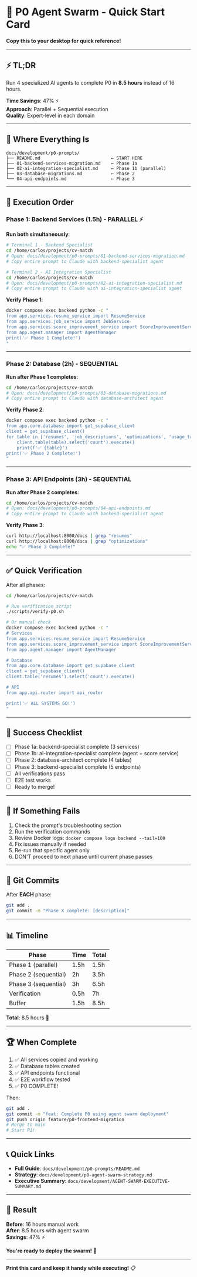 # 🚀 P0 Agent Swarm - Quick Start Card

**Copy this to your desktop for quick reference!**

---

## ⚡ TL;DR

Run 4 specialized AI agents to complete P0 in **8.5 hours** instead of 16 hours.

**Time Savings**: 47% ⚡  
**Approach**: Parallel + Sequential execution  
**Quality**: Expert-level in each domain  

---

## 📍 Where Everything Is

```
docs/development/p0-prompts/
├── README.md                           ← START HERE
├── 01-backend-services-migration.md    ← Phase 1a
├── 02-ai-integration-specialist.md     ← Phase 1b (parallel)
├── 03-database-migrations.md           ← Phase 2
└── 04-api-endpoints.md                 ← Phase 3
```

---

## 🎯 Execution Order

### Phase 1: Backend Services (1.5h) - PARALLEL ⚡
**Run both simultaneously**:
```bash
# Terminal 1 - Backend Specialist
cd /home/carlos/projects/cv-match
# Open: docs/development/p0-prompts/01-backend-services-migration.md
# Copy entire prompt to Claude with backend-specialist agent

# Terminal 2 - AI Integration Specialist  
cd /home/carlos/projects/cv-match
# Open: docs/development/p0-prompts/02-ai-integration-specialist.md
# Copy entire prompt to Claude with ai-integration-specialist agent
```

**Verify Phase 1**:
```bash
docker compose exec backend python -c "
from app.services.resume_service import ResumeService
from app.services.job_service import JobService
from app.services.score_improvement_service import ScoreImprovementService
from app.agent.manager import AgentManager
print('✅ Phase 1 Complete!')
"
```

---

### Phase 2: Database (2h) - SEQUENTIAL
**Run after Phase 1 completes**:
```bash
cd /home/carlos/projects/cv-match
# Open: docs/development/p0-prompts/03-database-migrations.md
# Copy entire prompt to Claude with database-architect agent
```

**Verify Phase 2**:
```bash
docker compose exec backend python -c "
from app.core.database import get_supabase_client
client = get_supabase_client()
for table in ['resumes', 'job_descriptions', 'optimizations', 'usage_tracking']:
    client.table(table).select('count').execute()
    print(f'✅ {table}')
print('✅ Phase 2 Complete!')
"
```

---

### Phase 3: API Endpoints (3h) - SEQUENTIAL
**Run after Phase 2 completes**:
```bash
cd /home/carlos/projects/cv-match
# Open: docs/development/p0-prompts/04-api-endpoints.md
# Copy entire prompt to Claude with backend-specialist agent
```

**Verify Phase 3**:
```bash
curl http://localhost:8000/docs | grep "resumes"
curl http://localhost:8000/docs | grep "optimizations"
echo "✅ Phase 3 Complete!"
```

---

## ✅ Quick Verification

After all phases:
```bash
cd /home/carlos/projects/cv-match

# Run verification script
./scripts/verify-p0.sh

# Or manual check
docker compose exec backend python -c "
# Services
from app.services.resume_service import ResumeService
from app.services.score_improvement_service import ScoreImprovementService
from app.agent.manager import AgentManager

# Database
from app.core.database import get_supabase_client
client = get_supabase_client()
client.table('resumes').select('count').execute()

# API
from app.api.router import api_router

print('✅ ALL SYSTEMS GO!')
"
```

---

## 🎯 Success Checklist

- [ ] Phase 1a: backend-specialist complete (3 services)
- [ ] Phase 1b: ai-integration-specialist complete (agent + score service)
- [ ] Phase 2: database-architect complete (4 tables)
- [ ] Phase 3: backend-specialist complete (5 endpoints)
- [ ] All verifications pass
- [ ] E2E test works
- [ ] Ready to merge!

---

## 🚨 If Something Fails

1. Check the prompt's troubleshooting section
2. Run the verification commands
3. Review Docker logs: `docker compose logs backend --tail=100`
4. Fix issues manually if needed
5. Re-run that specific agent only
6. DON'T proceed to next phase until current phase passes

---

## 💾 Git Commits

After **EACH** phase:
```bash
git add .
git commit -m "Phase X complete: [description]"
```

---

## 📊 Timeline

| Phase | Time | Total |
|-------|------|-------|
| Phase 1 (parallel) | 1.5h | 1.5h |
| Phase 2 (sequential) | 2h | 3.5h |
| Phase 3 (sequential) | 3h | 6.5h |
| Verification | 0.5h | 7h |
| Buffer | 1.5h | 8.5h |

**Total**: 8.5 hours 🎉

---

## 🏆 When Complete

1. ✅ All services copied and working
2. ✅ Database tables created
3. ✅ API endpoints functional
4. ✅ E2E workflow tested
5. ✅ P0 COMPLETE!

Then:
```bash
git add .
git commit -m "feat: Complete P0 using agent swarm deployment"
git push origin feature/p0-frontend-migration
# Merge to main
# Start P1!
```

---

## 📞 Quick Links

- **Full Guide**: `docs/development/p0-prompts/README.md`
- **Strategy**: `docs/development/p0-agent-swarm-strategy.md`
- **Executive Summary**: `docs/development/AGENT-SWARM-EXECUTIVE-SUMMARY.md`

---

## 🎉 Result

**Before**: 16 hours manual work  
**After**: 8.5 hours with agent swarm  
**Savings**: 47% ⚡

**You're ready to deploy the swarm!** 🚀

---

**Print this card and keep it handy while executing!** 📋
